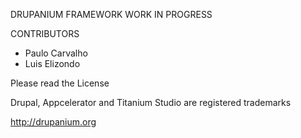 DRUPANIUM FRAMEWORK
WORK IN PROGRESS

CONTRIBUTORS
- Paulo Carvalho
- Luis Elizondo

Please read the License

Drupal, Appcelerator and Titanium Studio are registered trademarks

http://drupanium.org
